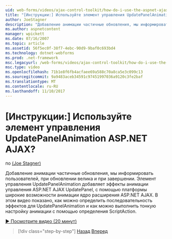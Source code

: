```yaml
---
uid: web-forms/videos/ajax-control-toolkit/how-do-i-use-the-aspnet-ajax-updatepanelanimation-extender
title: "[Инструкции:] Используйте элемент управления UpdatePanelAnimation ASP.NET AJAX? | Документы Майкрософт"
author: JoeStagner
description: "Добавление анимации частичные обновления, мы информировать пользователей, при обновлении велика и при завершении. Элемент управления UpdatePanelAnimation..."
ms.author: aspnetcontent
manager: wpickett
ms.date: 07/16/2007
ms.topic: article
ms.assetid: 56f5ec0f-38f7-4ebc-90d9-9baf0c693bd4
ms.technology: dotnet-webforms
ms.prod: .net-framework
msc.legacyurl: /web-forms/videos/ajax-control-toolkit/how-do-i-use-the-aspnet-ajax-updatepanelanimation-extender
msc.type: video
ms.openlocfilehash: 71b1e8f6fb4acfaee69a588c70a8ca5e3c099c13
ms.sourcegitcommit: 9a9483aceb34591c97451997036a9120c3fe2baf
ms.translationtype: MT
ms.contentlocale: ru-RU
ms.lasthandoff: 11/10/2017
---
```

<a name="how-do-i-use-the-aspnet-ajax-updatepanelanimation-extender"></a>[Инструкции:] Используйте элемент управления UpdatePanelAnimation ASP.NET AJAX?
====================
по [(Joe Stagner)](https://github.com/JoeStagner)

Добавление анимации частичные обновления, мы информировать пользователей, при обновлении велика и при завершении. Элемент управления UpdatePanelAnimation добавляет эффекты анимации управления ASP.NET AJAX UpdatePanel, с помощью платформы широкие возможности анимации ядро расширения ASP.NET AJAX. В этом видео показано, как можно определить последовательность эффектов для UpdatePanelAnimation и как можно выполнить тонкую настройку анимации с помощью определения ScriptAction.

[&#9654; Посмотрите видео (20 минут)](https://channel9.msdn.com/Blogs/ASP-NET-Site-Videos/how-do-i-use-the-aspnet-ajax-updatepanelanimation-extender)

>[!div class="step-by-step"]
[Назад](how-do-i-use-the-aspnet-ajax-slideshow-extender.md)
[Вперед](how-do-i-the-ajax-toolkit-reorder-control.md)
